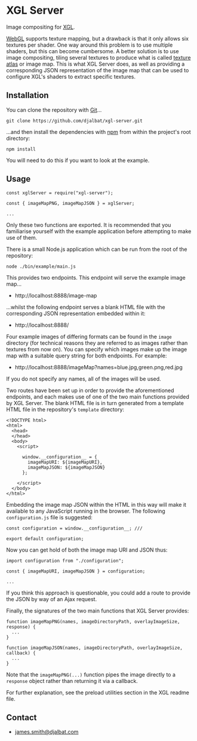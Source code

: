 # XGL Server

Image compositing for [XGL](https://github.com/djalbat/xgl).

[WebGL](https://developer.mozilla.org/en-US/docs/Web/API/WebGL_API) supports texture mapping, but a drawback is that it only allows six textures per shader. One way around this problem is to use multiple shaders, but this can become cumbersome. A better solution is to use image compositing, tiling several textures to produce what is called [texture atlas](https://en.wikipedia.org/wiki/Texture_atlas) or image map. This is what XGL Server does, as well as providing a corresponding JSON representation of the image map that can be used to configure XGL's shaders to extract specific textures.

## Installation

You can clone the repository with [Git](https://git-scm.com/)...

    git clone https://github.com/djalbat/xgl-server.git

...and then install the dependencies with [npm](https://www.npmjs.com/) from within the project's root directory:

    npm install

You will need to do this if you want to look at the example.

## Usage

```
const xglServer = require("xgl-server");

const { imageMapPNG, imageMapJSON } = xglServer;

...
```
Only these two functions are exported. It is recommended that you familiarise yourself with the example application before attempting to make use of them.

There is a small Node.js application which can be run from the root of the repository:

    node ./bin/example/main.js

This provides two endpoints. This endpoint will serve the example image map...

* http://localhost:8888/image-map

...whilst the following endpoint serves a blank HTML file with the corresponding JSON representation embedded within it:

* http://localhost:8888/

Four example images of differing formats can be found in the `image` directory (for technical reasons they are referred to as images rather than textures from now on). You can specify which images make up the image map with a suitable query string for both endpoints. For example:

* http://localhost:8888/imageMap?names=blue.jpg,green.png,red.jpg

If you do not specify any names, all of the images will be used.

Two routes have been set up in order to provide the aforementioned endpoints, and each makes use of one of the two main functions provided by XGL Server. The blank HTML file is in turn generated from a template HTML file in the repository's `template` directory:

```
<!DOCTYPE html>
<html>
  <head>
  </head>
  <body>
    <script>

      window.__configuration__ = {
        imageMapURI: ${imageMapURI},
        imageMapJSON: ${imageMapJSON}
      };

    </script>
  </body>
</html>
```

Embedding the image map JSON within the HTML in this way will make it available to any JavaScript running in the browser. The following `configuration.js` file is suggested:

```
const configuration = window.__configuration__; ///

export default configuration;
```

Now you can get hold of both the image map URI and JSON thus:

```
import configuration from "./configuration";

const { imageMapURI, imageMapJSON } = configuration;

...
```

If you think this approach is questionable, you could add a route to provide the JSON by way of an Ajax request.

Finally, the signatures of the two main functions that XGL Server provides:

```
function imageMapPNG(names, imageDirectoryPath, overlayImageSize, response) {
  ...
}

function imageMapJSON(names, imageDirectoryPath, overlayImageSize, callback) {
  ...
}
```
Note that the `imageMapPNG(...)` function pipes the image directly to a `response` object rather than returning it via a callback.

For further explanation, see the preload utilities section in the XGL readme file.

## Contact

- james.smith@djalbat.com
